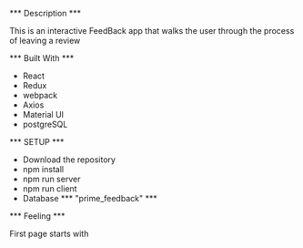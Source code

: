
*** Description ***

This is an interactive FeedBack app that walks the user through the process of leaving a review

*** Built With ***

 - React
 - Redux
 - webpack
 - Axios
 - Material UI
 - postgreSQL

*** SETUP  ***

 - Download the repository 
 - npm install
 - npm run server
 - npm run client
 - Database *** "prime_feedback" ***

*** Feeling ***

First page starts with 
